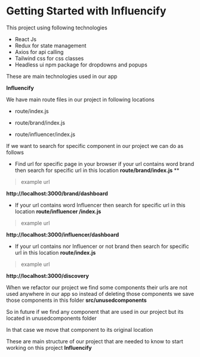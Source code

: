 # Getting Started with Influencify

This project using following technologies

- React Js
- Redux for state management
- Axios for api calling
- Tailwind css for css classes
- Headless ui npm package for dropdowns and popups

These are main technologies used in our app

**Influencify**

We have main route files in our project in following locations

- route/index.js

- route/brand/index.js

- route/influencer/index.js

If we want to search for specific component in our project we can do as follows

- Find url for specific page in your browser if your url contains word brand then search for specific url in this location **route/brand/index.js** \*\*

> example url

**http://localhost:3000/brand/dashboard**

- If your url contains word Influencer then search for specific url in this location **route/influencer /index.js**

> example url

**http://localhost:3000/influencer/dashboard**

- If your url contains nor Influencer or not brand then search for specific url in this location **route/index.js**

> example url

**http://localhost:3000/discovery**

When we refactor our project we find some components their urls are not used anywhere in our app so instead of deleting those components we save those components in this folder **src/unusedcomponents**

So in future if we find any component that are used in our project but its located in unusedcomponents folder

In that case we move that component to its original location

These are main structure of our project that are needed to know to start working on this project **Influencify**
